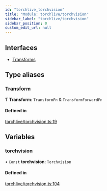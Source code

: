 ```yaml
---
id: "torchlive_torchvision"
title: "Module: torchlive/torchvision"
sidebar_label: "torchlive/torchvision"
sidebar_position: 0
custom_edit_url: null
---
```


## Interfaces

- [Transforms](../interfaces/torchlive_torchvision.transforms.md)

## Type aliases

### Transform

Ƭ **Transform**: `TransformFn` & `TransformForwardFn`

#### Defined in

[torchlive/torchvision.ts:19](https://github.com/pytorch/live/blob/966a71c/react-native-pytorch-core/src/torchlive/torchvision.ts#L19)

## Variables

### torchvision

• `Const` **torchvision**: `Torchvision`

#### Defined in

[torchlive/torchvision.ts:104](https://github.com/pytorch/live/blob/966a71c/react-native-pytorch-core/src/torchlive/torchvision.ts#L104)
